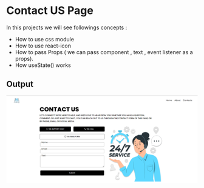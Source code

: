# Contact US Page

In this projects we will see followings concepts :

-   How to use css module
-   How to use react-icon
-   How to pass Props ( we can pass component , text , event listener as a props).
-   How useState() works

## Output

!['output.img'](public/images/Output.png)
